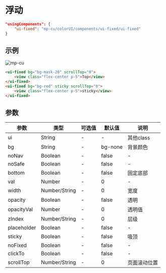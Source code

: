 # 浮动

```json
"usingComponents": {
    "ui-fixed": "mp-cu/colorUI/components/ui-fixed/ui-fixed"
}
```

## 示例

![mp-cu](/images/other/fixed.png)

```html
<ui-fixed bg="bg-mask-20" scrollTop="0">
    <view class="flex-center p-5">Top</view>
</ui-fixed>
<ui-fixed bg="bg-red" sticky scrollTop="0">
    <view class="flex-center p-5">sticky</view>
</ui-fixed>
```

## 参数

|  参数  |  类型  |  可选值  |  默认值  |       说明       |
|----------|----------|----------|----------|----------|
| ui | String | - | - | 其他class |
| bg | String | - | bg-none | 背景颜色 |
| noNav | Boolean | - | false | - |
| noSafe | Boolean | - | false | - |
| bottom | Boolean | - | false | 固定底部 |
| val | Number | - | 0 | - |
| width | Number/String | - | 0 | 宽度 |
| opacity | Boolean | - | false | 透明 |
| opacityVal | Number | - | 0 | 透明值 |
| zIndex | Number/String | - | 0 | 层级 |
| placeholder | Boolean | - | false | - |
| sticky | Boolean | - | false | 吸顶 |
| noFixed | Boolean | - | false | - |
| clickTo | Boolean | - | false | - |
| scrollTop | Number/String | - | 0 | 页面滚动位置 |

